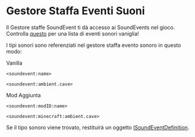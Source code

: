 # Gestore Staffa Eventi Suoni

Il Gestore staffe SoundEvent ti dà accesso ai SoundEvents nel gioco.  
Controlla [questo](https://minecraft.gamepedia.com/Sounds.json) per una lista di eventi sonori vaniglia!

I tipi sonori sono referenziati nel gestore staffa evento sonoro in questo modo:

Vanilla

```zenscript
<soundevent:name>

<soundevent:ambient.cave>
```

Mod Aggiunta

```zenscript
<soundevent:modID:name>

<soundevent:minecraft:ambient.cave>
```

Se il tipo sonoro viene trovato, restituirà un oggetto [ISoundEventDefinition](/Mods/ContentTweaker/Vanilla/Types/Sound/ISoundEventDefinition/).